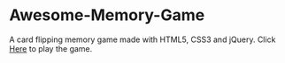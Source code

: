 # Awesome-Memory-Game
A card flipping memory game made with HTML5, CSS3 and jQuery.
Click <a href="https://carmen12.github.io/Awesome-Memory-Game/">Here</a> to play the game.
